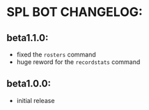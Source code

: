 # SPL BOT CHANGELOG:
## beta1.1.0:
- fixed the `rosters` command
- huge reword for the `recordstats` command
## beta1.0.0:
- initial release
